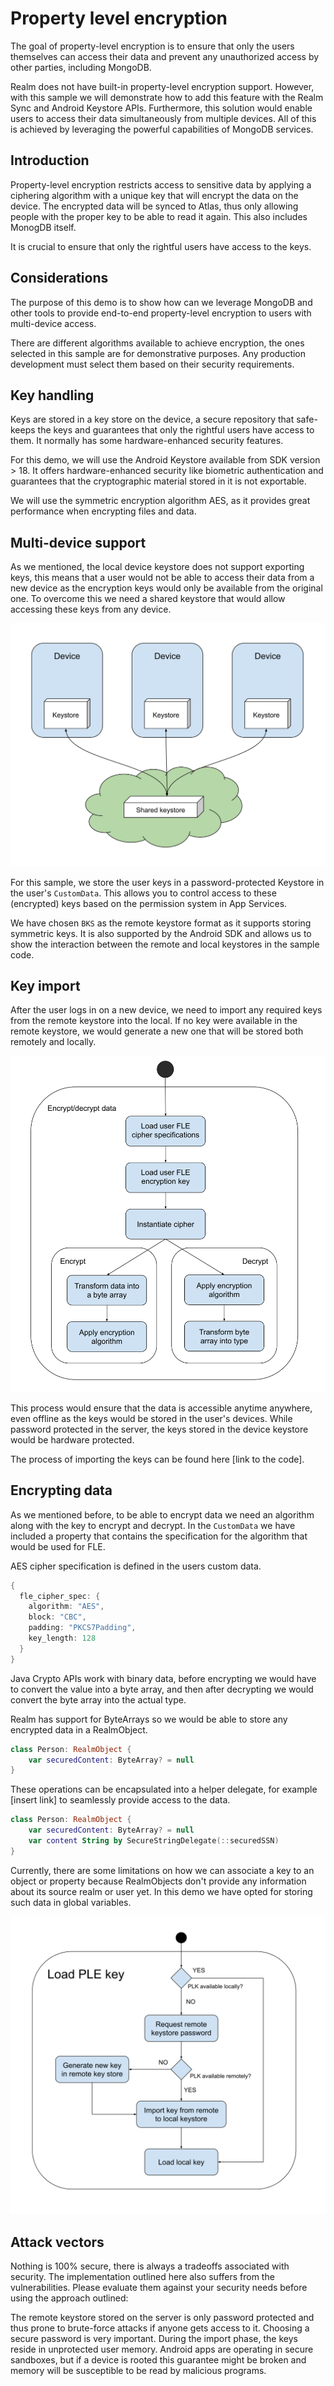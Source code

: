 # Property level encryption
The goal of property-level encryption is to ensure that only the users themselves can access their data and prevent any unauthorized access by other parties, including MongoDB. 

Realm does not have built-in property-level encryption support. However, with this sample we will demonstrate how to add this feature with the Realm Sync and Android Keystore APIs. Furthermore, this solution would enable users to access their data simultaneously from multiple devices. All of this is achieved by leveraging the powerful capabilities of MongoDB services.

## Introduction
Property-level encryption restricts access to sensitive data by applying a ciphering algorithm with a unique key that will encrypt the data on the device. The encrypted data will be synced to Atlas, thus only allowing people with the proper key to be able to read it again. This also includes MonogDB itself.

It is crucial to ensure that only the rightful users have access to the keys.

## Considerations
The purpose of this demo is to show how can we leverage MongoDB and other tools to provide end-to-end property-level encryption to users with multi-device access.

There are different algorithms available to achieve encryption, the ones selected in this sample are for demonstrative purposes. Any production development must select them based on their security requirements. 

## Key handling
Keys are stored in a key store on the device, a secure repository that safe-keeps the keys and guarantees that only the rightful users have access to them. It normally has some hardware-enhanced security features.

For this demo, we will use the Android Keystore available from SDK version > 18. It offers hardware-enhanced security like biometric authentication and guarantees that the cryptographic material stored in it is not exportable.

We will use the symmetric encryption algorithm AES, as it provides great performance when encrypting files and data.

## Multi-device support
As we mentioned, the local device keystore does not support exporting keys, this means that a user would not be able to access their data from a new device as the encryption keys would only be available from the original one. To overcome this we need a shared keystore that would allow accessing these keys from any device. 

![alt text](diagram1.svg "Deployment")

For this sample, we store the user keys in a password-protected Keystore in the user's `CustomData`. This allows you to control access to these (encrypted) keys based on the permission system in App Services.

We have chosen `BKS` as the remote keystore format as it supports storing symmetric keys. It is also supported by the Android SDK and allows us to show the interaction between the remote and local keystores in the sample code.

## Key import
After the user logs in on a new device, we need to import any required keys from the remote keystore into the local. If no key were available in the remote keystore, we would generate a new one that will be stored both remotely and locally.

![alt text](diagram2.svg "Key import")

This process would ensure that the data is accessible anytime anywhere, even offline as the keys would be stored in the user's devices. While password protected in the server, the keys stored in the device keystore would be hardware protected.

The process of importing the keys can be found here [link to the code].

## Encrypting data
As we mentioned before, to be able to encrypt data we need an algorithm along with the key to encrypt and decrypt. In the `CustomData` we have included a property that contains the specification for the algorithm that would be used for FLE.

AES cipher specification is defined in the users custom data.
```kotlin
{
  fle_cipher_spec: {
    algorithm: "AES",
    block: "CBC",
    padding: "PKCS7Padding",
    key_length: 128
  }
}
```

Java Crypto APIs work with binary data, before encrypting we would have to convert the value into a byte array, and then after decrypting we would convert the byte array into the actual type. 

Realm has support for ByteArrays so we would be able to store any encrypted data in a RealmObject. 

```kotlin
class Person: RealmObject {
    var securedContent: ByteArray? = null
}
```

These operations can be encapsulated into a helper delegate, for example [insert link] to seamlessly provide access to the data.

```kotlin
class Person: RealmObject {
    var securedContent: ByteArray? = null
    var content String by SecureStringDelegate(::securedSSN)
}
```

Currently, there are some limitations on how we can associate a key to an object or property because RealmObjects don't provide any information about its source realm or user yet. In this demo we have opted for storing such data in global variables.

![alt text](diagram3.svg "Flow")

## Attack vectors
Nothing is 100% secure, there is always a tradeoffs associated with security. The implementation outlined here also suffers from the vulnerabilities. Please evaluate them against your security needs before using the approach outlined:

The remote keystore stored on the server is only password protected and thus prone to brute-force attacks if anyone gets access to it. Choosing a secure password is very important.
During the import phase, the keys reside in unprotected user memory. Android apps are operating in secure sandboxes, but if a device is rooted this guarantee might be broken and memory will be susceptible to be read by malicious programs.


